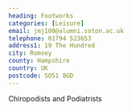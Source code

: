 ```yaml
---
heading: Footworks
categories: [Leisure]
email: jmj100@alumni.soton.ac.uk
telephone: 01794 523653
address1: 19 The Hundred
city: Romsey
county: Hampshire
country: UK
postcode: SO51 8GD
---
```

Chiropodists and Podiatrists
